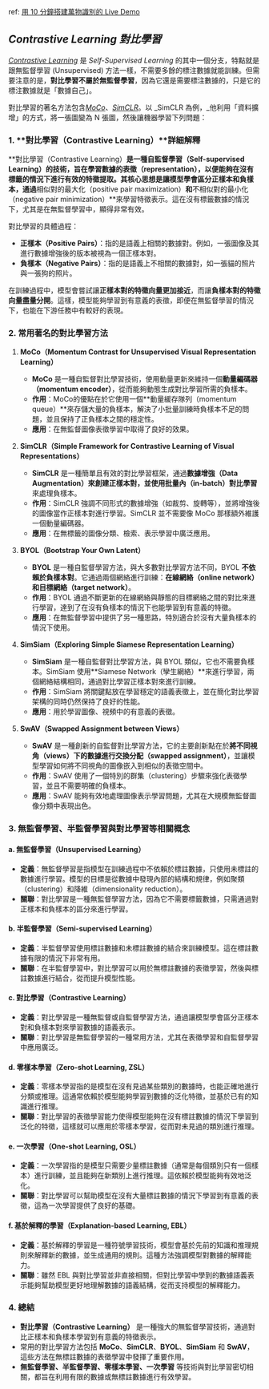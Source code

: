 
ref: [用 10 分鐘搭建萬物識別的 Live Demo](https://u9534056.medium.com/%E7%94%A8-10-%E5%88%86%E9%90%98%E6%90%AD%E5%BB%BA%E8%90%AC%E7%89%A9%E8%AD%98%E5%88%A5%E7%9A%84-live-demo-a80edcf0effb)
## _Contrastive Learning 對比學習_

[_Contrastive Learning_](https://lilianweng.github.io/lil-log/2021/05/31/contrastive-representation-learning.html) 是 _Self-Supervised Learning_ 的其中一個分支，特點就是跟無監督學習 (Unsupervised) 方法一樣，不需要多餘的標注數據就能訓練。但需要注意的是，**對比學習不屬於無監督學習**，因為它還是需要標注數據的，只是它的標注數據就是「數據自己」。

對比學習的著名方法包含[_MoCo_](https://arxiv.org/abs/1911.05722)、[_SimCLR_](https://arxiv.org/abs/2002.05709)。以 _SimCLR 為例，_他利用「資料擴增」的方式，將一張圖變為 N 張圖，然後讓機器學習下列問題：

### 1. **對比學習（Contrastive Learning）**詳細解釋

**對比學習（Contrastive Learning）**是一種自監督學習（Self-supervised Learning）的技術，旨在學習數據的表徵（representation），以便能夠在沒有標籤的情況下進行有效的特徵提取。其核心思想是讓模型學會區分正樣本和負樣本，通過**相似對的最大化（positive pair maximization）**和**不相似對的最小化（negative pair minimization）**來學習特徵表示。這在沒有標籤數據的情況下，尤其是在無監督學習中，顯得非常有效。

對比學習的具體過程：

- **正樣本（Positive Pairs）**：指的是語義上相關的數據對。例如，一張圖像及其進行數據增強後的版本被視為一個正樣本對。
- **負樣本（Negative Pairs）**：指的是語義上不相關的數據對，如一張貓的照片與一張狗的照片。

在訓練過程中，模型會嘗試讓**正樣本對的特徵向量更加接近**，而讓**負樣本對的特徵向量盡量分開**。這樣，模型能夠學習到有意義的表徵，即便在無監督學習的情況下，也能在下游任務中有較好的表現。

### 2. **常用著名的對比學習方法**

1. **MoCo（Momentum Contrast for Unsupervised Visual Representation Learning）**
    
    - **MoCo** 是一種自監督對比學習技術，使用動量更新來維持一個**動量編碼器（momentum encoder）**，從而能夠動態生成對比學習所需的負樣本。
    - **作用**：MoCo的優點在於它使用一個**動量緩存隊列（momentum queue）**來存儲大量的負樣本，解決了小批量訓練時負樣本不足的問題，並且保持了正負樣本之間的穩定性。
    - **應用**：在無監督圖像表徵學習中取得了良好的效果。
2. **SimCLR（Simple Framework for Contrastive Learning of Visual Representations）**
    
    - **SimCLR** 是一種簡單且有效的對比學習框架，通過**數據增強（Data Augmentation）**來創建正樣本對，並使用**批量內（in-batch）對比學習**來處理負樣本。
    - **作用**：SimCLR 強調不同形式的數據增強（如裁剪、旋轉等），並將增強後的圖像當作正樣本對進行學習。SimCLR 並不需要像 MoCo 那樣額外維護一個動量編碼器。
    - **應用**：在無標籤的圖像分類、檢索、表示學習中廣泛應用。
3. **BYOL（Bootstrap Your Own Latent）**
    
    - **BYOL** 是一種自監督學習方法，與大多數對比學習方法不同，BYOL **不依賴於負樣本對**。它通過兩個網絡進行訓練：**在線網絡（online network）**和**目標網絡（target network）**。
    - **作用**：BYOL 通過不斷更新的在線網絡與靜態的目標網絡之間的對比來進行學習，達到了在沒有負樣本的情況下也能學習到有意義的特徵。
    - **應用**：在無監督學習中提供了另一種思路，特別適合於沒有大量負樣本的情況下使用。
4. **SimSiam（Exploring Simple Siamese Representation Learning）**
    
    - **SimSiam** 是一種自監督對比學習方法，與 BYOL 類似，它也不需要負樣本。SimSiam 使用**Siamese Network（孿生網絡）**來進行學習，兩個網絡結構相同，通過對比學習正樣本對來進行訓練。
    - **作用**：SimSiam 將關鍵點放在學習穩定的語義表徵上，並在簡化對比學習架構的同時仍然保持了良好的性能。
    - **應用**：用於學習圖像、視頻中的有意義的表徵。
5. **SwAV（Swapped Assignment between Views）**
    
    - **SwAV** 是一種創新的自監督對比學習方法，它的主要創新點在於**將不同視角（views）下的數據進行交換分配（swapped assignment）**，並讓模型學習如何將不同視角的圖像嵌入到相似的表徵空間中。
    - **作用**：SwAV 使用了一個特別的群集（clustering）步驟來強化表徵學習，並且不需要明確的負樣本。
    - **應用**：SwAV 能夠有效地處理圖像表示學習問題，尤其在大規模無監督圖像分類中表現出色。

### 3. **無監督學習、半監督學習與對比學習等相關概念**

#### a. **無監督學習（Unsupervised Learning）**

- **定義**：無監督學習是指模型在訓練過程中不依賴於標註數據，只使用未標註的數據進行學習。模型的目標是從數據中發現內部的結構和規律，例如聚類（clustering）和降維（dimensionality reduction）。
- **關聯**：對比學習是一種無監督學習方法，因為它不需要標籤數據，只需通過對正樣本和負樣本的區分來進行學習。

#### b. **半監督學習（Semi-supervised Learning）**

- **定義**：半監督學習使用標註數據和未標註數據的結合來訓練模型。這在標註數據有限的情況下非常有用。
- **關聯**：在半監督學習中，對比學習可以用於無標註數據的表徵學習，然後與標註數據進行結合，從而提升模型性能。

#### c. **對比學習（Contrastive Learning）**

- **定義**：對比學習是一種無監督或自監督學習方法，通過讓模型學會區分正樣本對和負樣本對來學習數據的語義表示。
- **關聯**：對比學習是無監督學習的一種常用方法，尤其在表徵學習和自監督學習中應用廣泛。

#### d. **零樣本學習（Zero-shot Learning, ZSL）**

- **定義**：零樣本學習指的是模型在沒有見過某些類別的數據時，也能正確地進行分類或推理。這通常依賴於模型能夠學習到數據的泛化特徵，並基於已有的知識進行推理。
- **關聯**：對比學習的表徵學習能力使得模型能夠在沒有標註數據的情況下學習到泛化的特徵，這樣就可以應用於零樣本學習，從而對未見過的類別進行推理。

#### e. **一次學習（One-shot Learning, OSL）**

- **定義**：一次學習指的是模型只需要少量標註數據（通常是每個類別只有一個樣本）進行訓練，並且能夠在新類別上進行推理。這依賴於模型能夠有效地泛化。
- **關聯**：對比學習可以幫助模型在沒有大量標註數據的情況下學習到有意義的表徵，這為一次學習提供了良好的基礎。

#### f. **基於解釋的學習（Explanation-based Learning, EBL）**

- **定義**：基於解釋的學習是一種符號學習技術，模型會基於先前的知識和推理規則來解釋新的數據，並生成通用的規則。這種方法強調模型對數據的解釋能力。
- **關聯**：雖然 EBL 與對比學習並非直接相關，但對比學習中學到的數據語義表示能夠幫助模型更好地理解數據的語義結構，從而支持模型的解釋能力。

### 4. **總結**

- **對比學習（Contrastive Learning）** 是一種強大的無監督學習技術，通過對比正樣本和負樣本學習到有意義的特徵表示。
- 常用的對比學習方法包括 **MoCo**、**SimCLR**、**BYOL**、**SimSiam** 和 **SwAV**，這些方法在無標註數據的表徵學習中發揮了重要作用。
- **無監督學習、半監督學習、零樣本學習、一次學習** 等技術與對比學習密切相關，都旨在利用有限的數據或無標註數據進行有效學習。